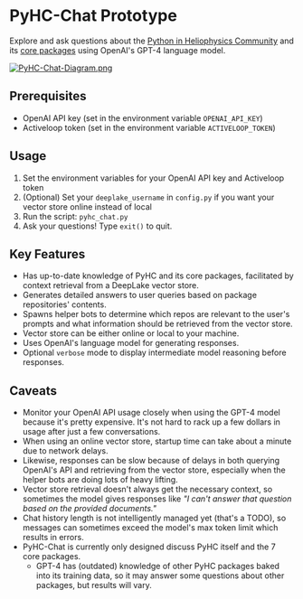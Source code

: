 # PyHC-Chat Prototype

Explore and ask questions about the [Python in Heliophysics Community](https://pyhc.org) and its [core packages](https://heliopython.org/projects/) using OpenAI's GPT-4 language model.

[![PyHC-Chat-Diagram.png](https://i.postimg.cc/9FDB6ph2/New-Py-HC-Chat-Diagram.png)](https://postimg.cc/ppt88Krc)

## Prerequisites

- OpenAI API key (set in the environment variable `OPENAI_API_KEY`)
- Activeloop token (set in the environment variable `ACTIVELOOP_TOKEN`)

## Usage
1. Set the environment variables for your OpenAI API key and Activeloop token
2. (Optional) Set your `deeplake_username` in `config.py` if you want your vector store online instead of local
2. Run the script: `pyhc_chat.py`
3. Ask your questions! Type `exit()` to quit.

## Key Features
- Has up-to-date knowledge of PyHC and its core packages, facilitated by context retrieval from a DeepLake vector store.
- Generates detailed answers to user queries based on package repositories' contents.
- Spawns helper bots to determine which repos are relevant to the user's prompts and what information should be retrieved from the vector store.
- Vector store can be either online or local to your machine.
- Uses OpenAI's language model for generating responses.
- Optional `verbose` mode to display intermediate model reasoning before responses. 

## Caveats
- Monitor your OpenAI API usage closely when using the GPT-4 model because it's pretty expensive. It's not hard to rack up a few dollars in usage after just a few conversations.
- When using an online vector store, startup time can take about a minute due to network delays.
- Likewise, responses can be slow because of delays in both querying OpenAI's API and retrieving from the vector store, especially when the helper bots are doing lots of heavy lifting.
- Vector store retrieval doesn't always get the necessary context, so sometimes the model gives responses like _"I can't answer that question based on the provided documents."_
- Chat history length is not intelligently managed yet (that's a TODO), so messages can sometimes exceed the model's max token limit which results in errors. 
- PyHC-Chat is currently only designed discuss PyHC itself and the 7 core packages. 
    - GPT-4 has (outdated) knowledge of other PyHC packages baked into its training data, so it may answer some questions about other packages, but results will vary.
